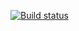 [![Build status](https://ci.appveyor.com/api/projects/status/9n6kc09yrl7xgw0g?svg=true)](https://ci.appveyor.com/project/Artempronajtis/json-ykdbl)
